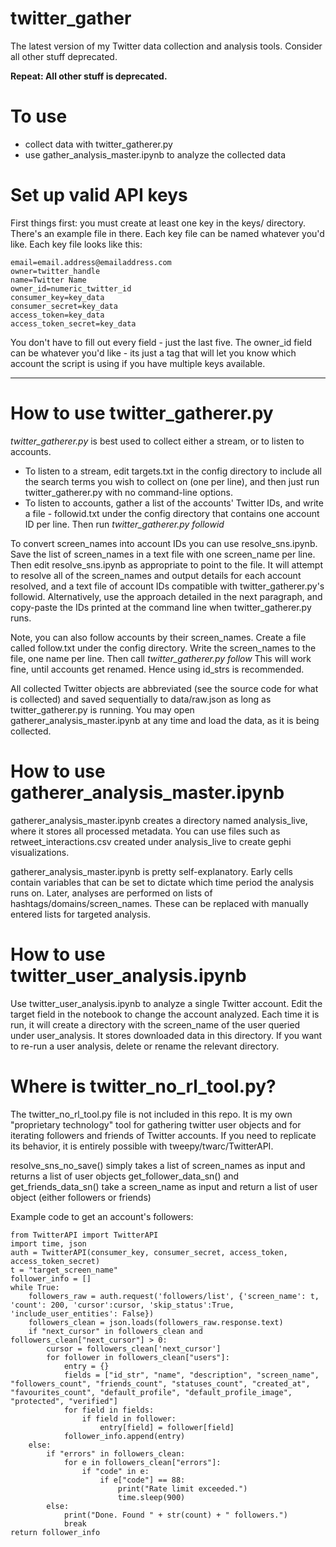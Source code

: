 # twitter_gather
The latest version of my Twitter data collection and analysis tools. Consider all other stuff deprecated.

**Repeat: All other stuff is deprecated.**

# To use
- collect data with twitter_gatherer.py
- use gather_analysis_master.ipynb to analyze the collected data

# Set up valid API keys
First things first: you must create at least one key in the keys/ directory. There's an example file in there. Each key file can be named whatever you'd like. Each key file looks like this:

```
email=email.address@emailaddress.com
owner=twitter_handle
name=Twitter Name
owner_id=numeric_twitter_id
consumer_key=key_data
consumer_secret=key_data
access_token=key_data
access_token_secret=key_data
```

You don't have to fill out every field - just the last five. The owner_id field can be whatever you'd like - its just a tag that will let you know which account the script is using if you have multiple keys available.

---
# How to use twitter_gatherer.py
_twitter_gatherer.py_ is best used to collect either a stream, or to listen to accounts.

* To listen to a stream, edit targets.txt in the config directory to include all the search terms you wish to collect on (one per line), and then just run twitter_gatherer.py with no command-line options.
* To listen to accounts, gather a list of the accounts' Twitter IDs, and write a file - followid.txt under the config directory that contains one account ID per line. Then run _twitter_gatherer.py followid_

To convert screen_names into account IDs you can use resolve_sns.ipynb. Save the list of screen_names in a text file with one screen_name per line. Then edit resolve_sns.ipynb as appropriate to point to the file. It will attempt to resolve all of the screen_names and output details for each account resolved, and a text file of account IDs compatible with twitter_gatherer.py's followid. Alternatively, use the approach detailed in the next paragraph, and copy-paste the IDs printed at the command line when twitter_gatherer.py runs.

Note, you can also follow accounts by their screen_names. Create a file called follow.txt under the config directory. Write the screen_names to the file, one name per line. Then call _twitter_gatherer.py follow_
This will work fine, until accounts get renamed. Hence using id_strs is recommended.

All collected Twitter objects are abbreviated (see the source code for what is collected) and saved sequentially to data/raw.json as long as twitter_gatherer.py is running. You may open gatherer_analysis_master.ipynb at any time and load the data, as it is being collected.

# How to use gatherer_analysis_master.ipynb
gatherer_analysis_master.ipynb creates a directory named analysis_live, where it stores all processed metadata. You can use files such as retweet_interactions.csv created under analysis_live to create gephi visualizations. 

gatherer_analysis_master.ipynb is pretty self-explanatory. Early cells contain variables that can be set to dictate which time period the analysis runs on. Later, analyses are performed on lists of hashtags/domains/screen_names. These can be replaced with manually entered lists for targeted analysis.

# How to use twitter_user_analysis.ipynb
Use twitter_user_analysis.ipynb to analyze a single Twitter account. Edit the target field in the notebook to change the account analyzed. Each time it is run, it will create a directory with the screen_name of the user queried under user_analysis. It stores downloaded data in this directory. If you want to re-run a user analysis, delete or rename the relevant directory.

# Where is twitter_no_rl_tool.py?
The twitter_no_rl_tool.py file is not included in this repo. It is my own "proprietary technology" tool for gathering twitter user objects and for iterating followers and friends of Twitter accounts. If you need to replicate its behavior, it is entirely possible with tweepy/twarc/TwitterAPI.

resolve_sns_no_save() simply takes a list of screen_names as input and returns a list of user objects
get_follower_data_sn() and get_friends_data_sn() take a screen_name as input and return a list of user object (either followers or friends)

Example code to get an account's followers:
```
from TwitterAPI import TwitterAPI
import time, json
auth = TwitterAPI(consumer_key, consumer_secret, access_token, access_token_secret)
t = "target_screen_name"
follower_info = []
while True:
    followers_raw = auth.request('followers/list', {'screen_name': t, 'count': 200, 'cursor':cursor, 'skip_status':True, 'include_user_entities': False})
    followers_clean = json.loads(followers_raw.response.text)
    if "next_cursor" in followers_clean and followers_clean["next_cursor"] > 0:
        cursor = followers_clean['next_cursor']
        for follower in followers_clean["users"]:
            entry = {}
            fields = ["id_str", "name", "description", "screen_name", "followers_count", "friends_count", "statuses_count", "created_at", "favourites_count", "default_profile", "default_profile_image", "protected", "verified"]
            for field in fields:
                if field in follower:
                    entry[field] = follower[field]
            follower_info.append(entry)
    else:
        if "errors" in followers_clean:
            for e in followers_clean["errors"]:
                if "code" in e:
                    if e["code"] == 88:
                        print("Rate limit exceeded.")
                        time.sleep(900)
        else:
            print("Done. Found " + str(count) + " followers.")
            break
return follower_info
```

